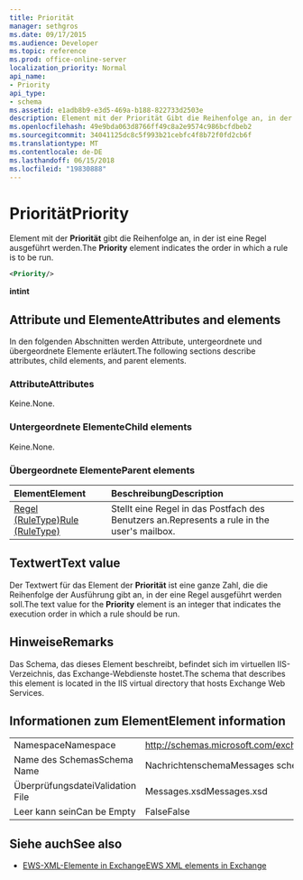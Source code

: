 ```yaml
---
title: Priorität
manager: sethgros
ms.date: 09/17/2015
ms.audience: Developer
ms.topic: reference
ms.prod: office-online-server
localization_priority: Normal
api_name:
- Priority
api_type:
- schema
ms.assetid: e1adb8b9-e3d5-469a-b188-822733d2503e
description: Element mit der Priorität Gibt die Reihenfolge an, in der ist eine Regel ausgeführt werden.
ms.openlocfilehash: 49e9bda063d8766ff49c8a2e9574c986bcfdbeb2
ms.sourcegitcommit: 34041125dc8c5f993b21cebfc4f8b72f0fd2cb6f
ms.translationtype: MT
ms.contentlocale: de-DE
ms.lasthandoff: 06/15/2018
ms.locfileid: "19830888"
---
```

# <a name="priority"></a><span data-ttu-id="34a2f-103">Priorität</span><span class="sxs-lookup"><span data-stu-id="34a2f-103">Priority</span></span>

<span data-ttu-id="34a2f-104">Element mit der **Priorität** gibt die Reihenfolge an, in der ist eine Regel ausgeführt werden.</span><span class="sxs-lookup"><span data-stu-id="34a2f-104">The **Priority** element indicates the order in which a rule is to be run.</span></span> 
  
```XML
<Priority/>
```

 <span data-ttu-id="34a2f-105">**int**</span><span class="sxs-lookup"><span data-stu-id="34a2f-105">**int**</span></span>
## <a name="attributes-and-elements"></a><span data-ttu-id="34a2f-106">Attribute und Elemente</span><span class="sxs-lookup"><span data-stu-id="34a2f-106">Attributes and elements</span></span>

<span data-ttu-id="34a2f-107">In den folgenden Abschnitten werden Attribute, untergeordnete und übergeordnete Elemente erläutert.</span><span class="sxs-lookup"><span data-stu-id="34a2f-107">The following sections describe attributes, child elements, and parent elements.</span></span>
  
### <a name="attributes"></a><span data-ttu-id="34a2f-108">Attribute</span><span class="sxs-lookup"><span data-stu-id="34a2f-108">Attributes</span></span>

<span data-ttu-id="34a2f-109">Keine.</span><span class="sxs-lookup"><span data-stu-id="34a2f-109">None.</span></span>
  
### <a name="child-elements"></a><span data-ttu-id="34a2f-110">Untergeordnete Elemente</span><span class="sxs-lookup"><span data-stu-id="34a2f-110">Child elements</span></span>

<span data-ttu-id="34a2f-111">Keine.</span><span class="sxs-lookup"><span data-stu-id="34a2f-111">None.</span></span>
  
### <a name="parent-elements"></a><span data-ttu-id="34a2f-112">Übergeordnete Elemente</span><span class="sxs-lookup"><span data-stu-id="34a2f-112">Parent elements</span></span>

|<span data-ttu-id="34a2f-113">**Element**</span><span class="sxs-lookup"><span data-stu-id="34a2f-113">**Element**</span></span>|<span data-ttu-id="34a2f-114">**Beschreibung**</span><span class="sxs-lookup"><span data-stu-id="34a2f-114">**Description**</span></span>|
|:-----|:-----|
|[<span data-ttu-id="34a2f-115">Regel (RuleType)</span><span class="sxs-lookup"><span data-stu-id="34a2f-115">Rule (RuleType)</span></span>](rule-ruletype.md) <br/> |<span data-ttu-id="34a2f-116">Stellt eine Regel in das Postfach des Benutzers an.</span><span class="sxs-lookup"><span data-stu-id="34a2f-116">Represents a rule in the user's mailbox.</span></span>  <br/> |
   
## <a name="text-value"></a><span data-ttu-id="34a2f-117">Textwert</span><span class="sxs-lookup"><span data-stu-id="34a2f-117">Text value</span></span>

<span data-ttu-id="34a2f-118">Der Textwert für das Element der **Priorität** ist eine ganze Zahl, die die Reihenfolge der Ausführung gibt an, in der eine Regel ausgeführt werden soll.</span><span class="sxs-lookup"><span data-stu-id="34a2f-118">The text value for the **Priority** element is an integer that indicates the execution order in which a rule should be run.</span></span> 
  
## <a name="remarks"></a><span data-ttu-id="34a2f-119">Hinweise</span><span class="sxs-lookup"><span data-stu-id="34a2f-119">Remarks</span></span>

<span data-ttu-id="34a2f-120">Das Schema, das dieses Element beschreibt, befindet sich im virtuellen IIS-Verzeichnis, das Exchange-Webdienste hostet.</span><span class="sxs-lookup"><span data-stu-id="34a2f-120">The schema that describes this element is located in the IIS virtual directory that hosts Exchange Web Services.</span></span>
  
## <a name="element-information"></a><span data-ttu-id="34a2f-121">Informationen zum Element</span><span class="sxs-lookup"><span data-stu-id="34a2f-121">Element information</span></span>

|||
|:-----|:-----|
|<span data-ttu-id="34a2f-122">Namespace</span><span class="sxs-lookup"><span data-stu-id="34a2f-122">Namespace</span></span>  <br/> |http://schemas.microsoft.com/exchange/services/2006/messages  <br/> |
|<span data-ttu-id="34a2f-123">Name des Schemas</span><span class="sxs-lookup"><span data-stu-id="34a2f-123">Schema Name</span></span>  <br/> |<span data-ttu-id="34a2f-124">Nachrichtenschema</span><span class="sxs-lookup"><span data-stu-id="34a2f-124">Messages schema</span></span>  <br/> |
|<span data-ttu-id="34a2f-125">Überprüfungsdatei</span><span class="sxs-lookup"><span data-stu-id="34a2f-125">Validation File</span></span>  <br/> |<span data-ttu-id="34a2f-126">Messages.xsd</span><span class="sxs-lookup"><span data-stu-id="34a2f-126">Messages.xsd</span></span>  <br/> |
|<span data-ttu-id="34a2f-127">Leer kann sein</span><span class="sxs-lookup"><span data-stu-id="34a2f-127">Can be Empty</span></span>  <br/> |<span data-ttu-id="34a2f-128">False</span><span class="sxs-lookup"><span data-stu-id="34a2f-128">False</span></span>  <br/> |
   
## <a name="see-also"></a><span data-ttu-id="34a2f-129">Siehe auch</span><span class="sxs-lookup"><span data-stu-id="34a2f-129">See also</span></span>



- [<span data-ttu-id="34a2f-130">EWS-XML-Elemente in Exchange</span><span class="sxs-lookup"><span data-stu-id="34a2f-130">EWS XML elements in Exchange</span></span>](ews-xml-elements-in-exchange.md)

